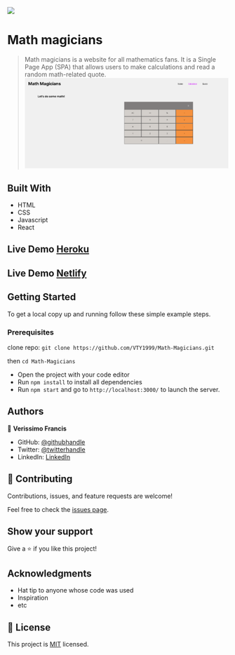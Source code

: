 ![](https://img.shields.io/badge/Microverse-blueviolet)

# Math magicians

> Math magicians is a website for all mathematics fans. It is a Single Page App (SPA) that allows users to make calculations and read a random math-related quote.
![screenshot](https://github.com/VTY1999/Math-Magicians/blob/Final-Website/src/Image/Screenshot%20(108).png)

## Built With

- HTML
- CSS
- Javascript
- React

## Live Demo [Heroku](https://math-magiciann.herokuapp.com)
## Live Demo [Netlify](https://francis-math-magicians.netlify.app)

## Getting Started

To get a local copy up and running follow these simple example steps.

### Prerequisites

clone repo: `git clone https://github.com/VTY1999/Math-Magicians.git`

then
`cd Math-Magicians`

- Open the project with your code editor
- Run `npm install` to install all dependencies
- Run `npm start` and go to `http://localhost:3000/` to launch the server.


## Authors

👤 **Verissimo Francis**

- GitHub: [@githubhandle](https://github.com/VTY1999)
- Twitter: [@twitterhandle](https://twitter.com/verissimoty?s=09)
- LinkedIn: [LinkedIn](https://www.linkedin.com/in/francis-verissimo-b5b4521b1/)

## 🤝 Contributing

Contributions, issues, and feature requests are welcome!

Feel free to check the [issues page](../../issues/).

## Show your support

Give a ⭐️ if you like this project!

## Acknowledgments

- Hat tip to anyone whose code was used
- Inspiration
- etc

## 📝 License

This project is [MIT](./MIT.md) licensed.
